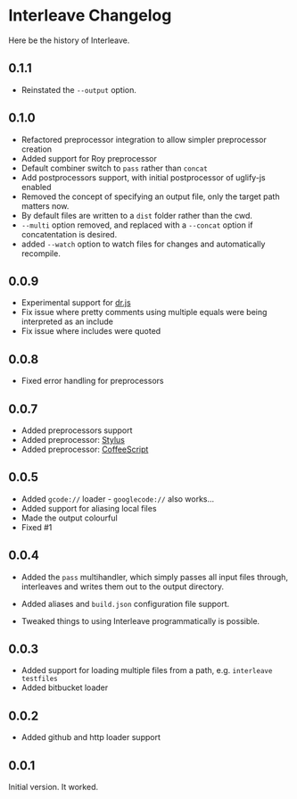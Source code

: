 # Interleave Changelog

Here be the history of Interleave.

## 0.1.1

- Reinstated the `--output` option.

## 0.1.0

- Refactored preprocessor integration to allow simpler preprocessor creation
- Added support for Roy preprocessor
- Default combiner switch to `pass` rather than `concat`
- Add postprocessors support, with initial postprocessor of uglify-js enabled
- Removed the concept of specifying an output file, only the target path matters now.
- By default files are written to a `dist` folder rather than the cwd.
- `--multi` option removed, and replaced with a `--concat` option if concatentation is desired.
- added `--watch` option to watch files for changes and automatically recompile.

## 0.0.9

* Experimental support for [dr.js](https://github.com/DmitryBaranovskiy/dr.js)
* Fix issue where pretty comments using multiple equals were being interpreted as an include
* Fix issue where includes were quoted

## 0.0.8

* Fixed error handling for preprocessors

## 0.0.7

* Added preprocessors support
* Added preprocessor: [Stylus](http://learnboost.github.com/stylus/)
* Added preprocessor: [CoffeeScript](http://coffeescript.org/)

## 0.0.5

* Added `gcode://` loader - `googlecode://` also works...
* Added support for aliasing local files
* Made the output colourful
* Fixed #1

## 0.0.4

* Added the `pass` multihandler, which simply passes all input files through, interleaves and writes them out to the output directory.

* Added aliases and `build.json` configuration file support.

* Tweaked things to using Interleave programmatically is possible.

## 0.0.3

* Added support for loading multiple files from a path, e.g. `interleave testfiles`
* Added bitbucket loader

## 0.0.2

* Added github and http loader support

## 0.0.1

Initial version.  It worked.